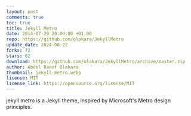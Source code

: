 ```yaml
---
layout: post
comments: true
toc: true
title: Jekyll Metro
date: 2014-07-29 20:00:00 +01:00
repo: https://github.com/olakara/JekyllMetro
update_date: 2024-08-22
forks: 72
stars: 62
download: https://github.com/olakara/JekyllMetro/archive/master.zip
author: Abdel Raoof Olakara
thumbnail: jekyll-metro.webp
license: MIT
license_link: https://opensource.org/license/MIT
---
```


jekyll metro is a Jekyll theme, inspired by Microsoft's Metro design principles.
